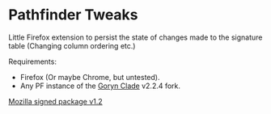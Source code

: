# Pathfinder Tweaks 
Little Firefox extension to persist the state of changes made to the signature table (Changing column ordering etc.)

Requirements:
- Firefox (Or maybe Chrome, but untested).
- Any PF instance of the [Goryn Clade](https://github.com/goryn-clade/pathfinder) v2.2.4 fork.

[Mozilla signed package v1.2](https://github.com/Eivonz/Pathfinder-Tweaks/raw/refs/heads/main/packages/799c70f8ec124e4eae75-1.2.xpi)
